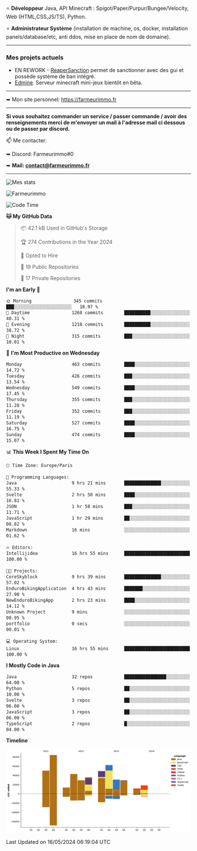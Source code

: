 ⭐ **Développeur** Java, API Minecraft : Spigot/Paper/Purpur/Bungee/Velocity, Web (HTML,CSS,JS/TS), Python.

⭐ **Administrateur Système** (installation de machine, os, docker, installation panels/database/etc, anti ddos, mise en place de nom de domaine).

---

### Mes projets actuels
- EN REWORK - [ReaperSanction](https://www.spigotmc.org/resources/reapersanction.89580/) permet de sanctionner avec des gui et possède système de ban intégré.
- [Edmine](https://edmine.net). Serveur minecraft mini-jeux bientôt en bêta.

---

➥ Mon site personnel: https://farmeurimmo.fr

---

**Si vous souhaitez commander un service / passer commande / avoir des renseignements merci de m'envoyer un mail à l'adresse mail ci dessous ou de passer par discord.**

📫 Me contacter:
 
   ➥ Discord: Farmeurimmo#0
   
   ➥ **Mail: contact@farmeurimmo.fr**

---

![Mes stats](https://github-readme-stats.farmeurimmo.fr/api?username=Farmeurimmo&count_private=true&show_icons=true&theme=radical)

<img src="https://komarev.com/ghpvc/?username=Farmeurimmo" alt="Farmeurimmo" />

<!--START_SECTION:waka-->
![Code Time](http://img.shields.io/badge/Code%20Time-1%2C348%20hrs%201%20min-blue)

**🐱 My GitHub Data** 

> 📦 42.1 kB Used in GitHub's Storage 
 > 
> 🏆 274 Contributions in the Year 2024
 > 
> 💼 Opted to Hire
 > 
> 📜 19 Public Repositories 
 > 
> 🔑 17 Private Repositories 
 > 
**I'm an Early 🐤** 

```text
🌞 Morning                345 commits         ███░░░░░░░░░░░░░░░░░░░░░░   10.97 % 
🌆 Daytime                1268 commits        ██████████░░░░░░░░░░░░░░░   40.31 % 
🌃 Evening                1218 commits        ██████████░░░░░░░░░░░░░░░   38.72 % 
🌙 Night                  315 commits         ███░░░░░░░░░░░░░░░░░░░░░░   10.01 % 
```
📅 **I'm Most Productive on Wednesday** 

```text
Monday                   463 commits         ████░░░░░░░░░░░░░░░░░░░░░   14.72 % 
Tuesday                  426 commits         ███░░░░░░░░░░░░░░░░░░░░░░   13.54 % 
Wednesday                549 commits         ████░░░░░░░░░░░░░░░░░░░░░   17.45 % 
Thursday                 355 commits         ███░░░░░░░░░░░░░░░░░░░░░░   11.28 % 
Friday                   352 commits         ███░░░░░░░░░░░░░░░░░░░░░░   11.19 % 
Saturday                 527 commits         ████░░░░░░░░░░░░░░░░░░░░░   16.75 % 
Sunday                   474 commits         ████░░░░░░░░░░░░░░░░░░░░░   15.07 % 
```


📊 **This Week I Spent My Time On** 

```text
🕑︎ Time Zone: Europe/Paris

💬 Programming Languages: 
Java                     9 hrs 21 mins       ██████████████░░░░░░░░░░░   55.33 % 
Svelte                   2 hrs 50 mins       ████░░░░░░░░░░░░░░░░░░░░░   16.81 % 
JSON                     1 hr 58 mins        ███░░░░░░░░░░░░░░░░░░░░░░   11.71 % 
JavaScript               1 hr 29 mins        ██░░░░░░░░░░░░░░░░░░░░░░░   08.82 % 
Markdown                 16 mins             ░░░░░░░░░░░░░░░░░░░░░░░░░   01.62 % 

🔥 Editors: 
Intellijidea             16 hrs 55 mins      █████████████████████████   100.00 % 

🐱‍💻 Projects: 
CoreSkyblock             9 hrs 39 mins       ██████████████░░░░░░░░░░░   57.02 % 
EnduroBikingApplication  4 hrs 43 mins       ███████░░░░░░░░░░░░░░░░░░   27.90 % 
NewEnduroBikingApp       2 hrs 23 mins       ████░░░░░░░░░░░░░░░░░░░░░   14.12 % 
Unknown Project          9 mins              ░░░░░░░░░░░░░░░░░░░░░░░░░   00.95 % 
portfolio                0 secs              ░░░░░░░░░░░░░░░░░░░░░░░░░   00.01 % 

💻 Operating System: 
Linux                    16 hrs 55 mins      █████████████████████████   100.00 % 
```

**I Mostly Code in Java** 

```text
Java                     32 repos            ████████████████░░░░░░░░░   64.00 % 
Python                   5 repos             ██░░░░░░░░░░░░░░░░░░░░░░░   10.00 % 
Svelte                   3 repos             ██░░░░░░░░░░░░░░░░░░░░░░░   06.00 % 
JavaScript               3 repos             ██░░░░░░░░░░░░░░░░░░░░░░░   06.00 % 
TypeScript               2 repos             █░░░░░░░░░░░░░░░░░░░░░░░░   04.00 % 
```



**Timeline**

![Lines of Code chart](https://raw.githubusercontent.com/Farmeurimmo/Farmeurimmo/main/assets/bar_graph.png)


 Last Updated on 16/05/2024 06:19:04 UTC
<!--END_SECTION:waka-->
